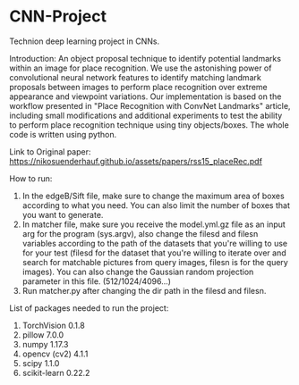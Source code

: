 # CNN-Project
Technion deep learning project in CNNs.

Introduction:
An object proposal technique to identify potential landmarks within an image for place recognition. We use the astonishing power of convolutional neural network features to identify matching landmark proposals between images to perform place recognition over extreme appearance and viewpoint variations. Our implementation is based on the workflow presented in "Place Recognition with ConvNet Landmarks" article, including small modifications and additional experiments to test the ability to perform place recognition technique using tiny objects/boxes. The whole code is written using python.

Link to Original paper:
https://nikosuenderhauf.github.io/assets/papers/rss15_placeRec.pdf

How to run:
1) In the edgeB/Sift file, make sure to change the maximum area of boxes according to what you need. You can also limit the number of boxes that you want to generate.
2) In matcher file, make sure you receive the model.yml.gz file as an input arg for the program (sys.argv), also change the filesd and filesn variables according to the path of the datasets that you're willing to use for your test (filesd for the dataset that you're willing to iterate over and search for matchable pictures from query images, filesn is for the query images). You can also change the Gaussian random projection parameter in this file. (512/1024/4096...)
3) Run matcher.py after changing the dir path in the filesd and filesn.

List of packages needed to run the project:
1) TorchVision 0.1.8
2) pillow 7.0.0
3) numpy 1.17.3
4) opencv (cv2) 4.1.1
5) scipy 1.1.0
6) scikit-learn 0.22.2
